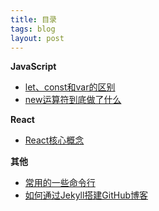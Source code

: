 ```yaml
---
title: 目录
tags: blog
layout: post
---
```


**JavaScript**
- [let、const和var的区别](https://moxiaodegu.github.io/2021/01/let-var/)
- [new运算符到底做了什么](https://moxiaodegu.github.io/2020/12/new/)

**React**
- [React核心概念](https://moxiaodegu.github.io/2020/12/react-basics/)

**其他**
- [常用的一些命令行](https://moxiaodegu.github.io/2020/03/tools-commoncmd/)
- [如何通过Jekyll搭建GitHub博客](https://moxiaodegu.github.io/2020/11/build-blog/)